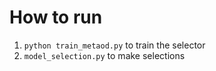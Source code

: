 # How to run

1. `python train_metaod.py` to train the selector
2. `model_selection.py` to make selections
